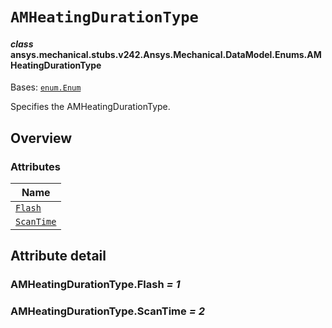 # `AMHeatingDurationType`

<a id="ansys.mechanical.stubs.v242.Ansys.Mechanical.DataModel.Enums.AMHeatingDurationType"></a>

#### *class* ansys.mechanical.stubs.v242.Ansys.Mechanical.DataModel.Enums.AMHeatingDurationType

Bases: [`enum.Enum`](https://docs.python.org/3/library/enum.html#enum.Enum)

Specifies the AMHeatingDurationType.

<!-- !! processed by numpydoc !! -->

<a id="overview"></a>

## Overview

### Attributes

| Name |
| ---------------------------------------------------------------------------------------------------------------------------- |
| [`Flash`](#AMHeatingDurationType.Flash) |
| [`ScanTime`](#AMHeatingDurationType.ScanTime) |

<a id="attribute-detail"></a>

## Attribute detail

<a id="AMHeatingDurationType.Flash"></a>

### AMHeatingDurationType.Flash *= 1*

<a id="AMHeatingDurationType.ScanTime"></a>

### AMHeatingDurationType.ScanTime *= 2*


